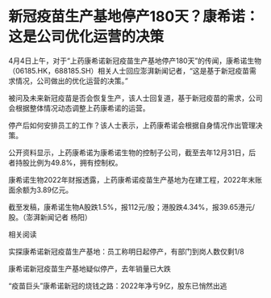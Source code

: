 # 新冠疫苗生产基地停产180天？康希诺：这是公司优化运营的决策

4月4日上午，对于“上药康希诺新冠疫苗生产基地停产180天”的传闻，康希诺生物（06185.HK，688185.SH）相关人士回应澎湃新闻记者，“这是基于新冠疫苗需求情况，公司做出的优化运营的决策。”

被问及未来新冠疫苗是否会恢复生产，该人士回复道，基于新冠疫苗的需求，公司会根据整体情况动态调整上药康希诺的运营。

停产后如何安排员工的工作？该人士表示，上药康希诺会根据自身情况作出管理决策。

公开资料显示，上药康希诺为康希诺生物的控制子公司，截至去年12月31日，后者持股比例为49.8%，拥有控制权。

康希诺生物2022年财报透露，上药康希诺疫苗生产基地为在建工程，2022年末账面余额为3.89亿元。

截至发稿，康希诺生物A股跌1.5%，报112元/股；港股跌4.34%，报39.65港元/股。（澎湃新闻记者 杨阳）

相关阅读

实探康希诺新冠疫苗生产基地：员工称明日起停产，有部门到岗人数仅剩1/8

康希诺新冠疫苗生产基地疑似停产，去年销量已大跌

“疫苗巨头”康希诺新冠的烧钱之路：2022年净亏9亿，股东已悄然出逃

